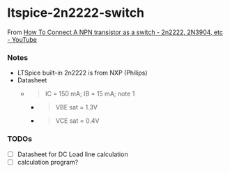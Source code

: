 ltspice-2n2222-switch
=====================
From [How To Connect A NPN transistor as a switch - 2n2222, 2N3904, etc - YouTube](https://www.youtube.com/watch?v=ZRNNaUuLLCA)

### Notes
- LTSpice built-in 2n2222 is from NXP (Philips)
- Datasheet
  - >  IC = 150 mA; IB = 15 mA; note 1
    - > VBE sat = 1.3V
    - > VCE sat = 0.4V
  
### TODOs
- [ ] Datasheet for DC Load line calculation
- [ ] calculation program?
